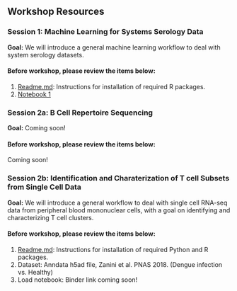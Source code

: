 ## Workshop Resources
### Session 1: Machine Learning for Systems Serology Data
**Goal:** We will introduce a general machine learning workflow to deal with system serology datasets.
#### Before workshop, please review the items below:
1. [Readme.md](SystemSerology_MachineLearning/README.md): Instructions for installation of required R packages.
2. [Notebook 1](https://github.com/cvisb/2020_systems-biology_workshop/blob/master/SystemSerology_MachineLearning/systemsSerology_part1.Rmd)
### Session 2a: B Cell Repertoire Sequencing
**Goal:** Coming soon!
#### Before workshop, please review the items below:
Coming soon!
### Session 2b: Identification and Charaterization of T cell Subsets from Single Cell Data
**Goal:** We will introduce a general workflow to deal with single cell RNA-seq data from peripheral blood mononuclear cells, with a goal on identifying and characterizing T cell clusters.
#### Before workshop, please review the items below:
1. [Readme.md](https://github.com/watronfire/CViSB_Workshop_TCells/blob/3a961cc3de6daaff4bded8b9130236da99bdcc17/README.md): Instructions for installation of required Python and R packages.
2. Dataset: Anndata h5ad file, Zanini et al. PNAS 2018. (Dengue infection vs. Healthy)
3. Load notebook: Binder link coming soon!
